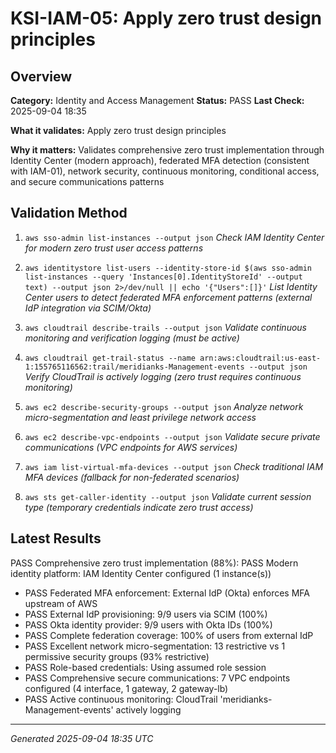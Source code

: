 # KSI-IAM-05: Apply zero trust design principles

## Overview

**Category:** Identity and Access Management
**Status:** PASS
**Last Check:** 2025-09-04 18:35

**What it validates:** Apply zero trust design principles

**Why it matters:** Validates comprehensive zero trust implementation through Identity Center (modern approach), federated MFA detection (consistent with IAM-01), network security, continuous monitoring, conditional access, and secure communications patterns

## Validation Method

1. `aws sso-admin list-instances --output json`
   *Check IAM Identity Center for modern zero trust user access patterns*

2. `aws identitystore list-users --identity-store-id $(aws sso-admin list-instances --query 'Instances[0].IdentityStoreId' --output text) --output json 2>/dev/null || echo '{"Users":[]}'`
   *List Identity Center users to detect federated MFA enforcement patterns (external IdP integration via SCIM/Okta)*

3. `aws cloudtrail describe-trails --output json`
   *Validate continuous monitoring and verification logging (must be active)*

4. `aws cloudtrail get-trail-status --name arn:aws:cloudtrail:us-east-1:155765116562:trail/meridianks-Management-events --output json`
   *Verify CloudTrail is actively logging (zero trust requires continuous monitoring)*

5. `aws ec2 describe-security-groups --output json`
   *Analyze network micro-segmentation and least privilege network access*

6. `aws ec2 describe-vpc-endpoints --output json`
   *Validate secure private communications (VPC endpoints for AWS services)*

7. `aws iam list-virtual-mfa-devices --output json`
   *Check traditional IAM MFA devices (fallback for non-federated scenarios)*

8. `aws sts get-caller-identity --output json`
   *Validate current session type (temporary credentials indicate zero trust access)*

## Latest Results

PASS Comprehensive zero trust implementation (88%): PASS Modern identity platform: IAM Identity Center configured (1 instance(s))
- PASS Federated MFA enforcement: External IdP (Okta) enforces MFA upstream of AWS
- PASS External IdP provisioning: 9/9 users via SCIM (100%)
- PASS Okta identity provider: 9/9 users with Okta IDs (100%)
- PASS Complete federation coverage: 100% of users from external IdP
- PASS Excellent network micro-segmentation: 13 restrictive vs 1 permissive security groups (93% restrictive)
- PASS Role-based credentials: Using assumed role session
- PASS Comprehensive secure communications: 7 VPC endpoints configured (4 interface, 1 gateway, 2 gateway-lb)
- PASS Active continuous monitoring: CloudTrail 'meridianks-Management-events' actively logging

---
*Generated 2025-09-04 18:35 UTC*